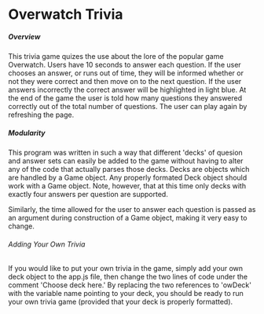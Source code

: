 # Overwatch Trivia


##### Overview
This trivia game quizes the use about the lore of the popular game Overwatch. Users have 10 seconds to answer each question. If the user chooses an answer, or runs out of time, they will be informed whether or not they were correct and then move on to the next question. If the user answers incorrectly the correct answer will be highlighted in light blue. At the end of the game the user is told how many questions they answered correctly out of the total number of questions. The user can play again by refreshing the page.

##### Modularity
This program was written in such a way that different 'decks' of quesion and answer sets can easily be added to the game without having to alter any of the code that actually parses those decks. Decks are objects which are handled by a Game object. Any properly formated Deck object should work with a Game object. Note, however, that at this time only decks with exactly four answers per question are supported.

Similarly, the time allowed for the user to answer each question is passed as an argument during construction of a Game object, making it very easy to change. 

###### Adding Your Own Trivia
If you would like to put your own trivia in the game, simply add your own deck object to the app.js file, then change the two lines of code under the comment 'Choose deck here.' By replacing the two references to 'owDeck' with the variable name pointing to your deck, you should be ready to run your own trivia game (provided that your deck is properly formatted).